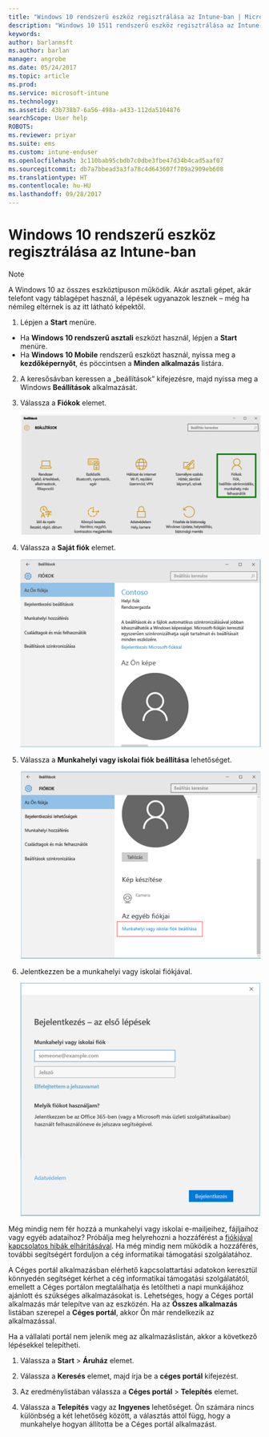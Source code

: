 ```yaml
---
title: "Windows 10 rendszerű eszköz regisztrálása az Intune-ban | Microsoft Docs"
description: "Windows 10 1511 rendszerű eszköz regisztrálása az Intune-ban"
keywords: 
author: barlanmsft
ms.author: barlan
manager: angrobe
ms.date: 05/24/2017
ms.topic: article
ms.prod: 
ms.service: microsoft-intune
ms.technology: 
ms.assetid: 43b738b7-6a56-498a-a433-112da5104876
searchScope: User help
ROBOTS: 
ms.reviewer: priyar
ms.suite: ems
ms.custom: intune-enduser
ms.openlocfilehash: 3c110bab95cbdb7c0dbe3fbe47d34b4cad5aaf07
ms.sourcegitcommit: db7a7bbead3a3fa78c4d643607f709a2909eb608
ms.translationtype: HT
ms.contentlocale: hu-HU
ms.lasthandoff: 09/28/2017
---
```

# <a name="enroll-your-windows-10-device-in-intune"></a>Windows 10 rendszerű eszköz regisztrálása az Intune-ban

  > [!NOTE]
  > A Windows 10 az összes eszköztípuson működik. Akár asztali gépet, akár telefont vagy táblagépet használ, a lépések ugyanazok lesznek – még ha némileg eltérnek is az itt látható képektől.

1.  Lépjen a **Start** menüre.

  - Ha **Windows 10 rendszerű asztali** eszközt használ, lépjen a **Start** menüre.
  - Ha **Windows 10 Mobile** rendszerű eszközt használ, nyissa meg a **kezdőképernyőt**, és pöccintsen a **Minden alkalmazás** listára.

2. A keresősávban keressen a „beállítások” kifejezésre, majd nyissa meg a Windows **Beállítások** alkalmazását.

3. Válassza a **Fiókok** elemet.

    ![Lépjen be a Beállítások és fiókok munkaterületre](./media/W10-enroll-1-settings-accounts.png)

4. Válassza a **Saját fiók** elemet.

    ![Válassza a Saját fiók elemet](./media/W10-enroll-2-accounts-your-account.png)

5. Válassza a **Munkahelyi vagy iskolai fiók beállítása** lehetőséget.

    ![Válassza a Munkahelyi vagy iskolai fiók beállítása lehetőséget](./media/w10-enroll-3-add-work-school-acct.png)

6. Jelentkezzen be a munkahelyi vagy iskolai fiókjával.

    ![Jelentkezzen be](./media/W10-enroll-4-sign-in.png)

Még mindig nem fér hozzá a munkahelyi vagy iskolai e-mailjeihez, fájljaihoz vagy egyéb adataihoz? Próbálja meg helyrehozni a hozzáférést a [fiókjával kapcsolatos hibák elhárításával](troubleshoot-your-windows-10-device-windows.md#troubleshooting-steps-to-follow-if-you-see-your-account). Ha még mindig nem működik a hozzáférés, további segítségért forduljon a cég informatikai támogatási szolgálatához.

A Céges portál alkalmazásban elérhető kapcsolattartási adatokon keresztül könnyedén segítséget kérhet a cég informatikai támogatási szolgálatától, emellett a Céges portálon megtalálhatja és letöltheti a napi munkájához ajánlott és szükséges alkalmazásokat is. Lehetséges, hogy a Céges portál alkalmazás már telepítve van az eszközén. Ha az __Összes alkalmazás__ listában szerepel a __Céges portál__, akkor Ön már rendelkezik az alkalmazással.

Ha a vállalati portál nem jelenik meg az alkalmazáslistán, akkor a következő lépésekkel telepítheti.

1. Válassza a **Start** > **Áruház** elemet.

2. Válassza a **Keresés** elemet, majd írja be a **céges portál** kifejezést.

3. Az eredménylistában válassza a **Céges portál** > **Telepítés** elemet.

4. Válassza a **Telepítés** vagy az **Ingyenes** lehetőséget. Ön számára nincs különbség a két lehetőség között, a választás attól függ, hogy a munkahelye hogyan állította be a Céges portál alkalmazást.
